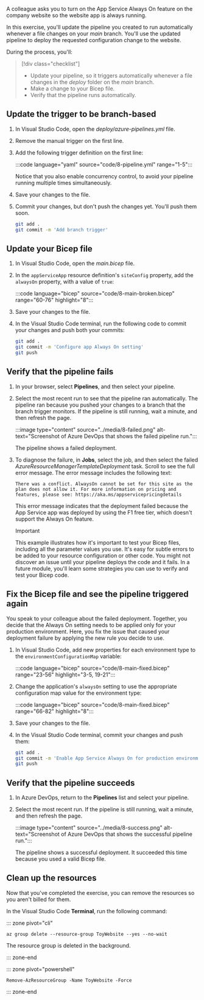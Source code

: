 A colleague asks you to turn on the App Service Always On feature on the company website so the website app is always running.

In this exercise, you'll update the pipeline you created to run automatically whenever a file changes on your _main_ branch. You'll use the updated pipeline to deploy the requested configuration change to the website.

During the process, you'll:

> [!div class="checklist"]
>
> - Update your pipeline, so it triggers automatically whenever a file changes in the _deploy_ folder on the _main_ branch.
> - Make a change to your Bicep file.
> - Verify that the pipeline runs automatically.

## Update the trigger to be branch-based

1. In Visual Studio Code, open the _deploy/azure-pipelines.yml_ file.

1. Remove the manual trigger on the first line.

1. Add the following trigger definition on the first line:

   :::code language="yaml" source="code/8-pipeline.yml" range="1-5":::

   Notice that you also enable concurrency control, to avoid your pipeline running multiple times simultaneously.

1. Save your changes to the file.

1. Commit your changes, but don't push the changes yet. You'll push them soon.

   ```bash
   git add .
   git commit -m 'Add branch trigger'
   ```

## Update your Bicep file

1. In Visual Studio Code, open the _main.bicep_ file.

1. In the `appServiceApp` resource definition's `siteConfig` property, add the `alwaysOn` property, with a value of `true`:

   :::code language="bicep" source="code/8-main-broken.bicep" range="60-76" highlight="8":::

1. Save your changes to the file.

1. In the Visual Studio Code terminal, run the following code to commit your changes and push both your commits:

   ```bash
   git add .
   git commit -m 'Configure app Always On setting'
   git push
   ```

## Verify that the pipeline fails

1. In your browser, select **Pipelines**, and then select your pipeline.

1. Select the most recent run to see that the pipeline ran automatically. The pipeline ran because you pushed your changes to a branch that the branch trigger monitors. If the pipeline is still running, wait a minute, and then refresh the page.

   :::image type="content" source="../media/8-failed.png" alt-text="Screenshot of Azure DevOps that shows the failed pipeline run.":::

   The pipeline shows a failed deployment.

1. To diagnose the failure, in **Jobs**, select the job, and then select the failed _AzureResourceManagerTemplateDeployment_ task. Scroll to see the full error message. The error message includes the following text:

   `There was a conflict. AlwaysOn cannot be set for this site as the plan does not allow it. For more information on pricing and features, please see: https://aka.ms/appservicepricingdetails`

   This error message indicates that the deployment failed because the App Service app was deployed by using the F1 free tier, which doesn't support the Always On feature.

   > [!IMPORTANT]
   > This example illustrates how it's important to test your Bicep files, including all the parameter values you use. It's easy for subtle errors to be added to your resource configuration or other code. You might not discover an issue until your pipeline deploys the code and it fails. In a future module, you'll learn some strategies you can use to verify and test your Bicep code.

## Fix the Bicep file and see the pipeline triggered again

You speak to your colleague about the failed deployment. Together, you decide that the Always On setting needs to be applied only for your production environment. Here, you fix the issue that caused your deployment failure by applying the new rule you decide to use.

1. In Visual Studio Code, add new properties for each environment type to the `environmentConfigurationMap` variable:

   :::code language="bicep" source="code/8-main-fixed.bicep" range="23-56" highlight="3-5, 19-21":::

1. Change the application's `alwaysOn` setting to use the appropriate configuration map value for the environment type:

   :::code language="bicep" source="code/8-main-fixed.bicep" range="66-82" highlight="8":::

1. Save your changes to the file.

1. In the Visual Studio Code terminal, commit your changes and push them:

   ```bash
   git add .
   git commit -m 'Enable App Service Always On for production environments only'
   git push
   ```

## Verify that the pipeline succeeds

1. In Azure DevOps, return to the **Pipelines** list and select your pipeline.

1. Select the most recent run. If the pipeline is still running, wait a minute, and then refresh the page.

   :::image type="content" source="../media/8-success.png" alt-text="Screenshot of Azure DevOps that shows the successful pipeline run.":::

   The pipeline shows a successful deployment. It succeeded this time because you used a valid Bicep file.

## Clean up the resources

Now that you've completed the exercise, you can remove the resources so you aren't billed for them.

In the Visual Studio Code **Terminal**, run the following command:

::: zone pivot="cli"

```azurecli
az group delete --resource-group ToyWebsite --yes --no-wait
```

The resource group is deleted in the background.

::: zone-end

::: zone pivot="powershell"

```azurepowershell
Remove-AzResourceGroup -Name ToyWebsite -Force
```

::: zone-end
